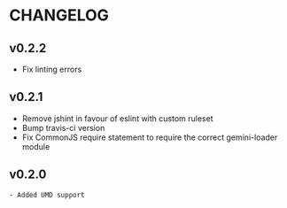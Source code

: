 # CHANGELOG

## v0.2.2

  - Fix linting errors

## v0.2.1

  - Remove jshint in favour of eslint with custom ruleset
  - Bump travis-ci version
  - Fix CommonJS require statement to require the correct gemini-loader module

## v0.2.0

    - Added UMD support
